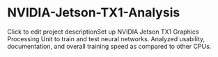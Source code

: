 # NVIDIA-Jetson-TX1-Analysis
Click to edit project descriptionSet up NVIDIA Jetson TX1 Graphics Processing Unit to train and test neural networks. Analyzed usability, documentation, and overall training speed as compared to other CPUs.
